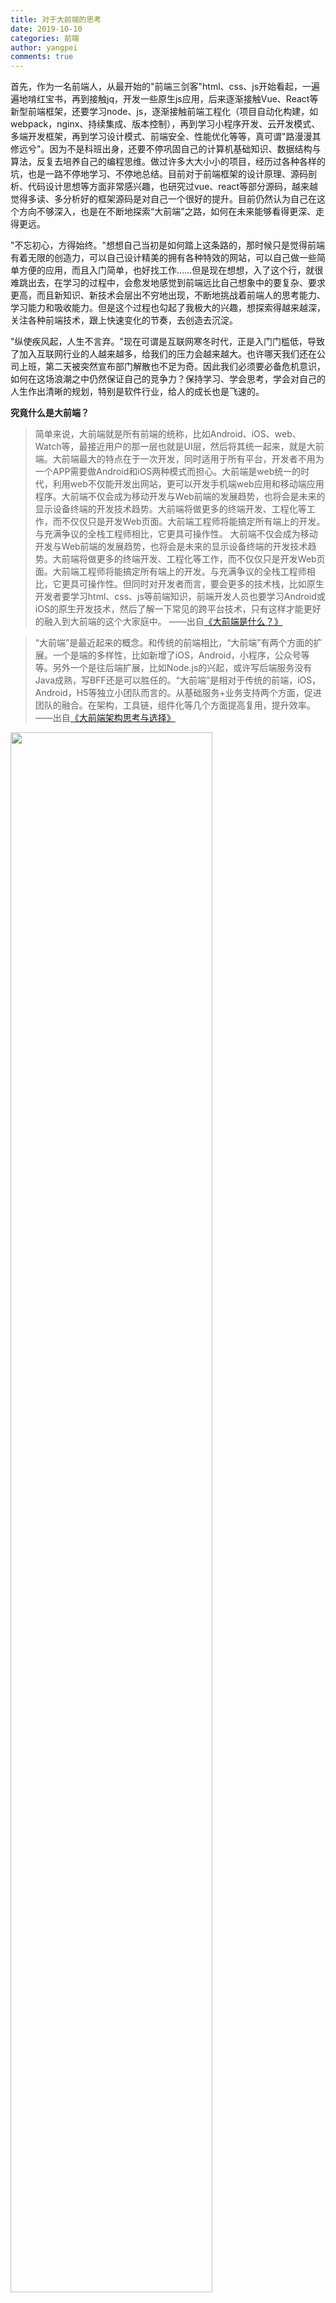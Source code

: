 ```yaml
---
title: 对于大前端的思考
date: 2019-10-10
categories: 前端
author: yangpei
comments: true
---
```


首先，作为一名前端人，从最开始的"前端三剑客"html、css、js开始看起，一遍遍地啃红宝书，再到接触jq，开发一些原生js应用，后来逐渐接触Vue、React等新型前端框架，还要学习node、js，逐渐接触前端工程化（项目自动化构建，如webpack，nginx、持续集成、版本控制），再到学习小程序开发、云开发模式、多端开发框架，再到学习设计模式、前端安全、性能优化等等，真可谓"路漫漫其修远兮"。因为不是科班出身，还要不停巩固自己的计算机基础知识、数据结构与算法，反复去培养自己的编程思维。做过许多大大小小的项目，经历过各种各样的坑，也是一路不停地学习、不停地总结。目前对于前端框架的设计原理、源码剖析、代码设计思想等方面非常感兴趣，也研究过vue、react等部分源码，越来越觉得多读、多分析好的框架源码是对自己一个很好的提升。目前仍然认为自己在这个方向不够深入，也是在不断地探索“大前端”之路，如何在未来能够看得更深、走得更远。

"不忘初心，方得始终。"想想自己当初是如何踏上这条路的，那时候只是觉得前端有着无限的创造力，可以自己设计精美的拥有各种特效的网站，可以自己做一些简单方便的应用，而且入门简单，也好找工作……但是现在想想，入了这个行，就很难跳出去，在学习的过程中，会愈发地感觉到前端远比自己想象中的要复杂、要求更高，而且新知识、新技术会层出不穷地出现，不断地挑战着前端人的思考能力、学习能力和吸收能力。但是这个过程也勾起了我极大的兴趣，想探索得越来越深，关注各种前端技术，跟上快速变化的节奏，去创造去沉淀。

"纵使疾风起，人生不言弃。"现在可谓是互联网寒冬时代，正是入门门槛低，导致了加入互联网行业的人越来越多，给我们的压力会越来越大。也许哪天我们还在公司上班，第二天被突然宣布部门解散也不足为奇。因此我们必须要必备危机意识，如何在这场浪潮之中仍然保证自己的竞争力？保持学习、学会思考，学会对自己的人生作出清晰的规划，特别是软件行业，给人的成长也是飞速的。


**究竟什么是大前端？**

>简单来说，大前端就是所有前端的统称，比如Android、iOS、web、Watch等，最接近用户的那一层也就是UI层，然后将其统一起来，就是大前端。大前端最大的特点在于一次开发，同时适用于所有平台，开发者不用为一个APP需要做Android和iOS两种模式而担心。大前端是web统一的时代，利用web不仅能开发出网站，更可以开发手机端web应用和移动端应用程序。大前端不仅会成为移动开发与Web前端的发展趋势，也将会是未来的显示设备终端的开发技术趋势。大前端将做更多的终端开发、工程化等工作，而不仅仅只是开发Web页面。大前端工程师将能搞定所有端上的开发。与充满争议的全栈工程师相比，它更具可操作性。
大前端不仅会成为移动开发与Web前端的发展趋势，也将会是未来的显示设备终端的开发技术趋势。大前端将做更多的终端开发、工程化等工作，而不仅仅只是开发Web页面。大前端工程师将能搞定所有端上的开发。与充满争议的全栈工程师相比，它更具可操作性。但同时对开发者而言，要会更多的技术栈，比如原生开发者要学习html、css、js等前端知识，前端开发人员也要学习Android或iOS的原生开发技术，然后了解一下常见的跨平台技术，只有这样才能更好的融入到大前端的这个大家庭中。 ——出自[《大前端是什么？》](http://www.imooc.com/article/283259?block_id=tuijian_wz)

>“大前端”是最近起来的概念。和传统的前端相比，“大前端”有两个方面的扩展。一个是端的多样性，比如新增了iOS，Android，小程序，公众号等等。另外一个是往后端扩展，比如Node.js的兴起，或许写后端服务没有Java成熟，写BFF还是可以胜任的。“大前端”是相对于传统的前端，iOS，Android，H5等独立小团队而言的。从基础服务+业务支持两个方面，促进团队的融合。在架构，工具链，组件化等几个方面提高复用，提升效率。——出自[《大前端架构思考与选择》](https://www.jianshu.com/p/bb8ac7db7e2d)

<img src="https://i.loli.net/2019/09/18/SENRlsLZzGp3i6v.jpg" width="80%"/>

由上图可见，前端需要和如此多的工种打交道，也不断要求着需要具备一些其他领域的基础，至少能让沟通更加高效一些。也许你会对UI设计、后台DB、产品设计、测试、全栈领域感兴趣，在未来走上其他的职业道路也是有可能的。也有越来越多的前端人开始往全栈的方向发展，希望自己能够独自开发整个项目，也开始往项目架构等方向深入。在未来，自己在前端这个领域走了很久之后，也许会迎来新的挑战，如何突破自己呢？我们可以选择自己感兴趣的方向进行深入学习，如：
1. 全栈: 前后端开发，Node / 数据库/ Nginx / 反向代理 / 负载均衡 / PM2 / Docker 等服务端或者运维知识
2. 跨平台: Hybrid / Flutter / React Native / Swift 等
3. 视觉游戏: WebGL / 动画 / Three.js / Canvas / 游戏引擎 / VR / AR 等
4. 底层框架: 浏览器引擎 / 框架底层 / 算法 等
5. 人工智能: 机器学习 / 计算机视觉 / 前端智能化 等

最近面试了阿里、腾讯、滴滴等公司，也和技术大牛们交流了很多，吸收了很多的经验，故总结一下：

前端开发者必须对前端基础技能足够熟悉，了解原理和细节，基于js往上衍生，如浏览器端的js如何开发、node端的js如何来开发，并且关注研发效率、质量、性能、错误监控等等；

能够做浏览器端的开发，能够做服务器端的开发，前端要和很多的工种打交道，可以看看在其他领域我们哪些可以和它相关联的一些能力去了解和学习，可以让视野更加全面；

写代码三到五年，即将会遇到一个瓶颈：需求我都能做，我的成就感在哪里？这时应该转换一个思维：是否有更高程度的抽象，更自动化的构建，持续不断地迭代我们的生产工具和生产方式。

做一个自己的产品，做一个公众号或小程序，把所有的想法（包括技术的、或者关于产品)，在上面不断地迭代，把这个产品打磨得越来越好，让自己的技术能够在一个面或一个点上不断地提升。比如追求网站的速度（浏览器端做缓存、运行机制等等性能优化），每个人都需要打磨一个东西，到一个阶段让自己的技术不断地提升，你对技术上的思考也会随着这个产品的不断完善变得更深入。

**建议：**
1. 在技术上js这条路上做得足够的深，对原理掌握得足够清楚，多了解周边的技能
2. 做一个自己的产品，长年累月地去专注去打磨它改进它，加入你技术的想法

希望未来自己能够不断警醒自己，需要学习的还有太多太多。在如今的智能化趋势下，越来越多的人开始关注人工智能，而阿里淘系D2C部门也是在从事前端智能化的方向，基于计算机视觉、深度学习等，从设计稿（sketch、psd、静态图片）一键智能生成高可维护的代码。未来还有更多的智能化领域值得我们去探索。

>看一个技术领域如同看企业发展，马化腾回忆微信成长发展过程时说：被别人干掉不如被自己干掉，被别人革命不如革自己的命。任何技术都像企业一样有盛衰荣辱，Javascript作为一门编程语言，前端作为一个技术领域，之所以有生命力，是源自于这个领域的从业者不断突破，不断创新，不断革自己的命。
因为做浏览器，对行业发展变化属于鸭先知，移动端带来的寒意和前端技术全面退守中后台，共同释放着前端技术应用场景缩小的信号。前端技术却顽强的创新和反击，从RN和Weex带来的FE-Native混合应用开始，PWA和Hight Level Web API对Web容器性能体验优化，TypeScript带来的强类型和大型项目代码组织能力，小程序在私域流量中的发力，Node.js带来服务能力和工程能力的升级，移动端APP带来场景缩小的冲击，被前端技术自身变革发展所缓解。所谓天晴修屋顶，未来技术发展趋势和脉络如何？给前端技术带来的冲击和机遇是什么？ ——出自《掘金》

分享一些学习思维和方法:

**【学习思维】**
**入门：**
1. 兴趣是最好的老师，自律才能给你自由
2. 量变到质变：从基础开始，技术需要不断沉淀
3. 经常总结和分享

**进阶：**
1. 知识是无边界的，术业有专攻，往自己感兴趣的方向深挖
2. 从简单地做事，到对业务对需求有深层次的思考
3. 与同行业、同龄人对比，补足自己的不足

**高阶：**
1. 深入一到两个领域，能够有独特的见解以及自己的成果
2. 勇于承担与挑战，合理分配自己的时间
3. 参加交流会/技术分享大会，了解最新的知识架构

**【学习方法】**

**初级：**
1. 视频教程：慕课网（课程优质）、大B站（说实话，干货还不少）、网易云课堂，还有一些国外优质的网站，如coursera、udacity等
2. 文档教程：W3CSchool、菜鸟教程、MDN（权威手册）、多看官方文档（学习每一个新的技术栈，入门最好的方式是通过它的文档学习，可以系统的过一遍文档，手敲它每一个示例）
3. 书籍：经典书籍阅读，如js红宝书
4. 编码：一定要多写代码！！！每个知识点都写代码验证，并且能够通过项目驱动进行学习，在开发和维护项目的过程中总结经验
5. 个人博客：总结和沉淀，把学习的内容用文字的形式记录下来，整理成文，并按学习的技术方向做归类
6. 多看优质博客：推荐掘金、segmentFault、慕课网手记、CSDN、InfoQ 等中文社区，利用碎片化时间看一些高质量文章学习

**中高级：**
1. 书籍：找到经典书籍阅读，适当做一些学习笔记
2. 视频: 这个阶段可以深入看一些进阶类的项目开发、前端原理剖析与实现、前端架构方面的视频课程
3. 文档: 可以尝试去看一下英文文档，因为英文文档更新迭代快，有利于第一时间掌握更新动态，况且有些中文文档翻译得不够准确
4. 社区: StackOverflow、HackerNews，慕课网手记、掘金等，除了利用碎片化时间看一些高质量文章学习，也可以往上面发布一些优质文章
5. github: 关注 trending，参与开源社区的共建，并尝试自己造一些轮子
6. 个人博客深入: 坚持写博客的习惯，把工作中深入学习到的一些非敏感知识记录下来并发布，而不仅仅去发布一些基础知识的学习了
7. 原理深入: 研究常用框架背后的原理实现，不仅仅是运行时的 MVVM 框架，还可以是编译时的 webpack，能自己开发和封装框架
8. 技术视野: 除了自己工作中的使用的技术栈之外，也要了解同类其它优秀的开源技术栈，从多个维度（feature 完整性、文档、上手难度、维护力度、生态等）去做对比
9. 深入发展: 从兴趣入手，定向深入发展（算法、全栈、底层原理、视觉、人工智能等）
10. 技术交流: 着眼中国与世界，多参加技术交流会，了解国内外先进技术和前端发展趋势

---

**前端知识体系整理**

[高级前端知识体系](https://iloveyou11.github.io/2019/12/06/%E9%AB%98%E7%BA%A7%E5%89%8D%E7%AB%AF%E7%9F%A5%E8%AF%86%E4%BD%93%E7%B3%BB/)

[初/中级前端知识体系](https://iloveyou11.github.io/2019/02/01/%E5%88%9D%E4%B8%AD%E7%BA%A7%E5%89%8D%E7%AB%AF%E7%9F%A5%E8%AF%86%E4%BD%93%E7%B3%BB/)
